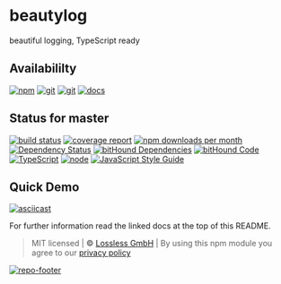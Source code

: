# beautylog
beautiful logging, TypeScript ready

## Availabililty
[![npm](https://pushrocks.gitlab.io/assets/repo-button-npm.svg)](https://www.npmjs.com/package/beautylog)
[![git](https://pushrocks.gitlab.io/assets/repo-button-git.svg)](https://GitLab.com/pushrocks/beautylog)
[![git](https://pushrocks.gitlab.io/assets/repo-button-mirror.svg)](https://github.com/pushrocks/beautylog)
[![docs](https://pushrocks.gitlab.io/assets/repo-button-docs.svg)](https://pushrocks.gitlab.io/beautylog/)

## Status for master
[![build status](https://GitLab.com/pushrocks/beautylog/badges/master/build.svg)](https://GitLab.com/pushrocks/beautylog/commits/master)
[![coverage report](https://GitLab.com/pushrocks/beautylog/badges/master/coverage.svg)](https://GitLab.com/pushrocks/beautylog/commits/master)
[![npm downloads per month](https://img.shields.io/npm/dm/beautylog.svg)](https://www.npmjs.com/package/beautylog)
[![Dependency Status](https://david-dm.org/pushrocks/beautylog.svg)](https://david-dm.org/pushrocks/beautylog)
[![bitHound Dependencies](https://www.bithound.io/github/pushrocks/beautylog/badges/dependencies.svg)](https://www.bithound.io/github/pushrocks/beautylog/master/dependencies/npm)
[![bitHound Code](https://www.bithound.io/github/pushrocks/beautylog/badges/code.svg)](https://www.bithound.io/github/pushrocks/beautylog)
[![TypeScript](https://img.shields.io/badge/TypeScript-2.x-blue.svg)](https://nodejs.org/dist/latest-v6.x/docs/api/)
[![node](https://img.shields.io/badge/node->=%206.x.x-blue.svg)](https://nodejs.org/dist/latest-v6.x/docs/api/)
[![JavaScript Style Guide](https://img.shields.io/badge/code%20style-standard-brightgreen.svg)](http://standardjs.com/)

## Quick Demo
[![asciicast](https://asciinema.org/a/46djsde96ecsho9wqibjx2zye.png)](https://asciinema.org/a/46djsde96ecsho9wqibjx2zye)

For further information read the linked docs at the top of this README.

> MIT licensed | **&copy;** [Lossless GmbH](https://lossless.gmbh)
| By using this npm module you agree to our [privacy policy](https://lossless.gmbH/privacy.html)

[![repo-footer](https://pushrocks.gitlab.io/assets/repo-footer.svg)](https://push.rocks)
